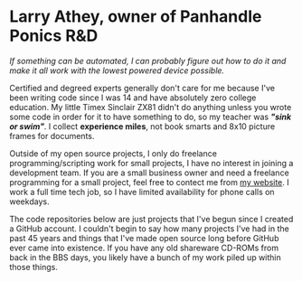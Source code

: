 # Larry Athey, owner of Panhandle Ponics R&D

_If something can be automated, I can probably figure out how to do it and make it all work with the lowest powered device possible._

Certified and degreed experts generally don't care for me because I've been writing code since I was 14 and have absolutely zero college education. My little Timex Sinclair ZX81 didn't do anything unless you wrote some code in order for it to have something to do, so my teacher was _**"sink or swim"**_. I collect **experience miles**, not book smarts and 8x10 picture frames for documents.

Outside of my open source projects, I only do freelance programming/scripting work for small projects, I have no interest in joining a development team. If you are a small business owner and need a freelance programming for a small project, feel free to contect me from [my website](https://panhandleponics.com/#contact). I work a full time tech job, so I have limited availability for phone calls on weekdays.

The code repositories below are just projects that I've begun since I created a GitHub account. I couldn't begin to say how many projects I've had in the past 45 years and things that I've made open source long before GitHub ever came into existence. If you have any old shareware CD-ROMs from back in the BBS days, you likely have a bunch of my work piled up within those things.

